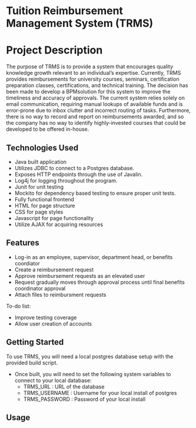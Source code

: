 # Tuition Reimbursement Management System (TRMS)

# Project Description
The purpose of TRMS is to provide a system that encourages quality knowledge growth relevant to an individual’s expertise.   Currently, TRMS provides reimbursements for university courses, seminars, certification preparation classes, certifications, and technical training.  The decision has been made to develop a BPMsolution for this system to improve the timeliness and accuracy of approvals.  The current system relies solely on email communication, requiring manual lookups of available funds and is error-prone due to inbox clutter and incorrect routing of tasks.  Furthermore, there is no way to record and report on reimbursements awarded, and so the company has no way to identify highly-invested courses that could be developed to be offered in-house.

## Technologies Used

* Java built application
* Utilizes JDBC to connect to a Postgres database.
* Exposes HTTP endpoints through the use of Javalin.
* Log4j for logging throughout the program.
* Junit for unit testing
* Mockito for dependency based testing to ensure proper unit tests.
* Fully functional frontend
* HTML for page structure
* CSS for page styles
* Javascript for page functionality
* Utilize AJAX for acquiring resources

## Features
* Log-in as an employee, supervisor, department head, or benefits coordiator
* Create a reimbursement request
* Approve reimbursement requests as an elevated user
* Request gradually moves through approval process until final benefits coordinator approval
* Attach files to reimbursment requests

To-do list:
* Improve testing coverage
* Allow user creation of accounts

## Getting Started
   
To use TRMS, you will need a local postgres database setup with the provided build script.

- Once built, you will need to set the following system variables to connect to your local database:
  - TRMS_URL : URL of the database
  - TRMS_USERNAME : Username for your local install of postgres
  - TRMS_PASSWORD : Password of your local install

## Usage

